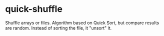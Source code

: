 # quick-shuffle
Shuffle arrays or files. 
Algorithm based on Quick Sort, but compare results are random.
Instead of sorting the file, it "unsort" it.



